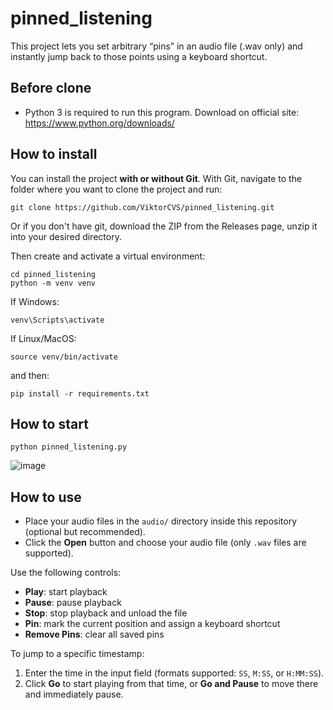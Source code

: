 # pinned_listening
This project lets you set arbitrary “pins” in an audio file (.wav only) and instantly jump back to those points using a keyboard shortcut.

## Before clone
- Python 3 is required to run this program. Download on official site: https://www.python.org/downloads/

## How to install

You can install the project **with or without Git**. With Git, navigate to the folder where you want to clone the project and run:

```
git clone https://github.com/ViktorCVS/pinned_listening.git
```

Or if you don't have git, download the ZIP from the Releases page, unzip it into your desired directory.

Then create and activate a virtual environment:

```
cd pinned_listening
python -m venv venv
```

If Windows:
```
venv\Scripts\activate
```
If Linux/MacOS:
```
source venv/bin/activate
```

and then:
```
pip install -r requirements.txt
```

## How to start
```
python pinned_listening.py
```

![image](https://github.com/user-attachments/assets/40b16b91-4a44-4696-902a-d9b253995ae0)

## How to use

- Place your audio files in the `audio/` directory inside this repository (optional but recommended).  
- Click the **Open** button and choose your audio file (only `.wav` files are supported).

Use the following controls:  
- **Play**: start playback  
- **Pause**: pause playback  
- **Stop**: stop playback and unload the file  
- **Pin**: mark the current position and assign a keyboard shortcut  
- **Remove Pins**: clear all saved pins  

To jump to a specific timestamp:  
1. Enter the time in the input field (formats supported: `SS`, `M:SS`, or `H:MM:SS`).  
2. Click **Go** to start playing from that time, or **Go and Pause** to move there and immediately pause.  
